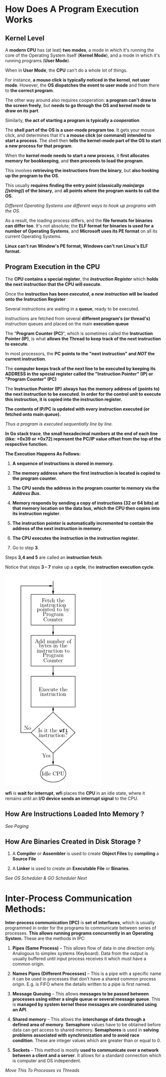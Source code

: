 # How Does A Program Execution Works 

## Kernel Level 

A **modern CPU** has (at leat) **two modes**, a mode in which it's running the core of the Operating System itself (**Kernel Mode**), and a mode in which it's running programs (**User Mode**). 

When in **User Mode**, the **CPU** can't do a whole lot of things. 

For instance, **a mouse click is typically noticed in the kernel**, **not user mode**. However, the **OS dispatches the event to user mode** and from there to **the correct program**.

The other way around also requires cooperation: **a program can't draw to the screen freely**, but **needs to go through the OS and kernel mode to draw on its part**.

Similarly, **the act of starting a program is typically a _cooperation_**. 

The **shell part of the OS is a user-mode program too**. It gets your mouse click, and determines that it's **a mouse click (or command) intended to start a process**. The shell then **tells the kernel-mode part of the OS to start a new process for that program**.

When the **kernel mode needs to start a new process**, it **first allocates memory for bookkeeping**, and **then proceeds to load the program**. 

This involves **retrieving the instructions from the binary**, but **also hooking up the program to the OS**. 

This usually **requires finding the entry point (classically _main(args []string)_) of the binary**, and **all points where the program wants to call the OS.**

_Different Operating Systems use different ways to hook up programs with the OS_. 

As a result, the loading process differs, and the **file formats for binaries can differ too**. It's not absolute; the **ELF format for binaries is used for a number of Operating Systems**, and **Microsoft uses its PE format** on all its current Operating Systems. 

**Linux can't run Window's PE format, Windows can't run Linux's ELF format.**


## Program Execution in the CPU

The **CPU contains a special register**, the **_Instruction Register_** which **holds the next instruction that the CPU will execute**. 

Once the **instruction has been _executed_, a _new instruction_ will be loaded onto the Instruction Register**

Several instructions are waiting in a **queue**, ready to be executed. 

Instructions are fetched from several **different program's (or thread's)** instruction queues and placed on the main **execution queue** 

The "**Program Counter (PC)**", which is sometimes called the **Instruction Pointer (IP)**, is what **allows the Thread to keep track of the next instruction to execute**.

In most processors, the **PC** **points to the "next instruction" and _NOT_ the current instruction**.

The **computer keeps track of the next line to be executed by keeping its ADDRESS in the special register called the "Instruction Pointer" (IP) or "Program Counter" (PC)**

The **Instruction Pointer (IP)** **always has the memory address of (points to) the next instruction to be executed**. **In order for the control unit to execute this instruction, it is copied into the instruction register.**

**The contents of IP/PC is updated with every instruction executed (or fetched onto main queue).**

_Thus a program is executed sequentially line by line._

**In Go stack trace**, **the small hexadecimal numbers at the end of each line (like: +0x39 or +0x72) represent the PC/IP value offset from the top of the respective function.**

**The Execution Happens As Follows:**

1. **A sequence of instructions is stored in memory.**

2. **The memory address where the first instruction is located is copied to the program counter.**

3. **The CPU sends the address in the program counter to memory via the _Address Bus_.**

4. **Memory responds by sending a copy of instructions (32 or 64 bits) at that memory location on the data bus, which the CPU then copies into its instruction register**.

5. **The instruction pointer is automatically incremented to contain the address of the next instruction in memory.**

6. **The CPU executes the instruction in the instruction register.**

7. Go to step **3**.

Steps **3,4 and 5** are called an **instruction fetch**. 

Notice that steps **3 – 7** make up a **cycle**, the **instruction execution cycle**.

![cpu1](./instruction_cycle.png)

**wfi** is **wait for interrupt**, **wfi** places the **CPU** in an idle state, where it remains until an **I/O device sends an interrupt signal** to the CPU.


## How Are Instructions Loaded Into Memory ? 

_See Paging_ 


## How Are Binaries Created in Disk Storage ? 

1. A **Compiler** or **Assembler** is used to create **Object Files** by **compiling** a **Source File** 

2. A **Linker** is used to create an **Executable File** or **Binaries**. 


_See OS Scheduler & GO Scheduler Next_


# Inter-Process Communication Methods: 

**Inter-process communication (IPC)** is **set of interfaces**, which is usually programmed in order for the programs to communicate between series of processes. **This allows running programs concurrently in an Operating System.** These are the methods in IPC:

1. **Pipes (Same Process)** –
    This allows flow of data in one direction only. Analogous to simplex systems (Keyboard). Data from the output is usually buffered until input process receives it which must have a common origin.

2. **Names Pipes (Different Processes)** –
    This is a pipe with a specific name it can be used in processes that don’t have a shared common process origin. E.g. is FIFO where the details written to a pipe is first named.

3. **Message Queuing** –
    This allows **messages to be passed between processes using either a single queue or several message queue**. 
    This is **managed by system kernel these messages are coordinated using an API**.

4. **Shared memory** –
    This allows the **interchange of data through a defined area of memory**. **Semaphore** values have to be obtained before data can get access to shared memory.
    **Semaphores** is used in **solving problems associated with synchronization and to avoid race condition**. These are integer values which are greater than or equal to 0.

5. **Sockets** –
    This method is mostly **used to communicate over a network between a client and a server**. It allows for a standard connection which is computer and OS independent.


_Move This To Processes vs Threads_